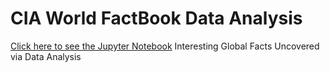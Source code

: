 # CIA World FactBook Data Analysis
[Click here to see the Jupyter Notebook](Analyze+CIA+Factbook+Data.ipynb)
 Interesting Global Facts Uncovered via Data Analysis
